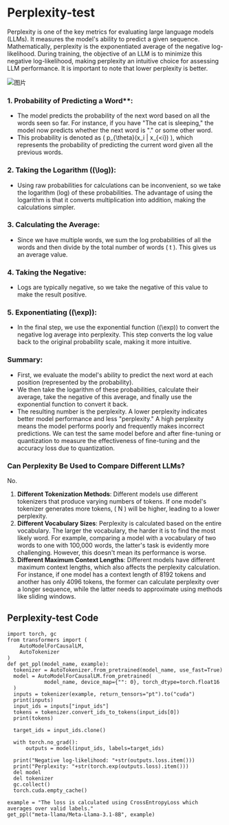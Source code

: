 # Perplexity-test

Perplexity is one of the key metrics for evaluating large language models (LLMs). It measures the model's ability to predict a given sequence. Mathematically, perplexity is the exponentiated average of the negative log-likelihood. During training, the objective of an LLM is to minimize this negative log-likelihood, making perplexity an intuitive choice for assessing LLM performance. It is important to note that lower perplexity is better.

![图片](https://mmbiz.qpic.cn/mmbiz_png/akGXyic486nXnMW358QMMjsZA9BGOzyIaibP2yOlPDPvUBQDRvrBRTUM6sft4FMiccHWKaG7sg96lOpXxARf8Z1ibg/640?wx_fmt=png&from=appmsg&tp=webp&wxfrom=5&wx_lazy=1&wx_co=1)

### 1. Probability of Predicting a Word**:

- The model predicts the probability of the next word based on all the words seen so far. For instance, if you have "The cat is sleeping," the model now predicts whether the next word is "." or some other word.
- This probability is denoted as ( p_{\theta}(x_i | x_{<i}) ), which represents the probability of predicting the current word given all the previous words.

### 2. **Taking the Logarithm ((\log))**:

- Using raw probabilities for calculations can be inconvenient, so we take the logarithm (log) of these probabilities. The advantage of using the logarithm is that it converts multiplication into addition, making the calculations simpler.

### 3. **Calculating the Average**:

- Since we have multiple words, we sum the log probabilities of all the words and then divide by the total number of words ( t ). This gives us an average value.

### 4. **Taking the Negative**:

- Logs are typically negative, so we take the negative of this value to make the result positive.

### 5. **Exponentiating ((\exp))**:

- In the final step, we use the exponential function ((\exp)) to convert the negative log average into perplexity. This step converts the log value back to the original probability scale, making it more intuitive.

### Summary:

- First, we evaluate the model's ability to predict the next word at each position (represented by the probability).
- We then take the logarithm of these probabilities, calculate their average, take the negative of this average, and finally use the exponential function to convert it back.
- The resulting number is the perplexity. A lower perplexity indicates better model performance and less "perplexity." A high perplexity means the model performs poorly and frequently makes incorrect predictions. We can test the same model before and after fine-tuning or quantization to measure the effectiveness of fine-tuning and the accuracy loss due to quantization.

### Can Perplexity Be Used to Compare Different LLMs?

No.

1. **Different Tokenization Methods**: Different models use different tokenizers that produce varying numbers of tokens. If one model's tokenizer generates more tokens, ( N ) will be higher, leading to a lower perplexity.
2. **Different Vocabulary Sizes**: Perplexity is calculated based on the entire vocabulary. The larger the vocabulary, the harder it is to find the most likely word. For example, comparing a model with a vocabulary of two words to one with 100,000 words, the latter's task is evidently more challenging. However, this doesn't mean its performance is worse.
3. **Different Maximum Context Lengths**: Different models have different maximum context lengths, which also affects the perplexity calculation. For instance, if one model has a context length of 8192 tokens and another has only 4096 tokens, the former can calculate perplexity over a longer sequence, while the latter needs to approximate using methods like sliding windows.



## Perplexity-test Code

```
import torch, gc
from transformers import (
    AutoModelForCausalLM,
    AutoTokenizer
)
def get_ppl(model_name, example):
  tokenizer = AutoTokenizer.from_pretrained(model_name, use_fast=True)
  model = AutoModelForCausalLM.from_pretrained(
            model_name, device_map={"": 0}, torch_dtype=torch.float16
  )
  inputs = tokenizer(example, return_tensors="pt").to("cuda")
  print(inputs)
  input_ids = inputs["input_ids"]
  tokens = tokenizer.convert_ids_to_tokens(input_ids[0])
  print(tokens)

  target_ids = input_ids.clone()

  with torch.no_grad():
      outputs = model(input_ids, labels=target_ids)

  print("Negative log-likelihood: "+str(outputs.loss.item()))
  print("Perplexity: "+str(torch.exp(outputs.loss).item()))
  del model
  del tokenizer
  gc.collect()
  torch.cuda.empty_cache()
```

```
example = "The loss is calculated using CrossEntropyLoss which averages over valid labels."
get_ppl("meta-llama/Meta-Llama-3.1-8B", example)
```

